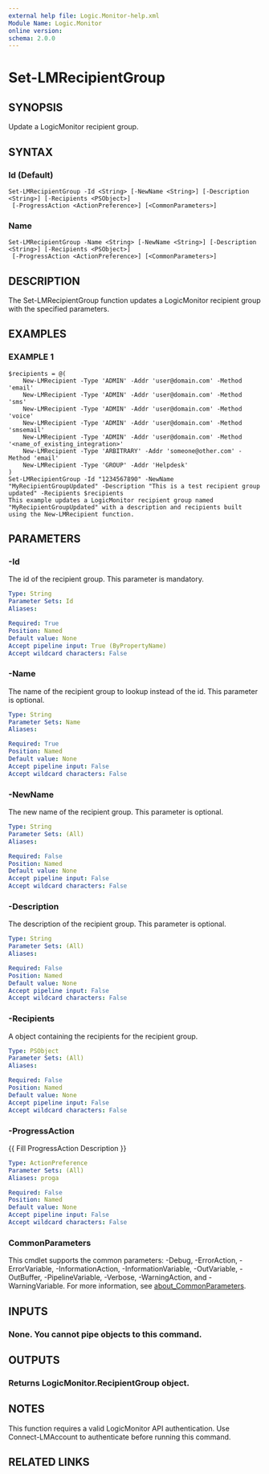 ```yaml
---
external help file: Logic.Monitor-help.xml
Module Name: Logic.Monitor
online version:
schema: 2.0.0
---
```


# Set-LMRecipientGroup

## SYNOPSIS
Update a LogicMonitor recipient group.

## SYNTAX

### Id (Default)
```
Set-LMRecipientGroup -Id <String> [-NewName <String>] [-Description <String>] [-Recipients <PSObject>]
 [-ProgressAction <ActionPreference>] [<CommonParameters>]
```

### Name
```
Set-LMRecipientGroup -Name <String> [-NewName <String>] [-Description <String>] [-Recipients <PSObject>]
 [-ProgressAction <ActionPreference>] [<CommonParameters>]
```

## DESCRIPTION
The Set-LMRecipientGroup function updates a LogicMonitor recipient group with the specified parameters.

## EXAMPLES

### EXAMPLE 1
```
$recipients = @(
    New-LMRecipient -Type 'ADMIN' -Addr 'user@domain.com' -Method 'email'
    New-LMRecipient -Type 'ADMIN' -Addr 'user@domain.com' -Method 'sms'
    New-LMRecipient -Type 'ADMIN' -Addr 'user@domain.com' -Method 'voice'
    New-LMRecipient -Type 'ADMIN' -Addr 'user@domain.com' -Method 'smsemail'
    New-LMRecipient -Type 'ADMIN' -Addr 'user@domain.com' -Method '<name_of_existing_integration>'
    New-LMRecipient -Type 'ARBITRARY' -Addr 'someone@other.com' -Method 'email'
    New-LMRecipient -Type 'GROUP' -Addr 'Helpdesk'
)
Set-LMRecipientGroup -Id "1234567890" -NewName "MyRecipientGroupUpdated" -Description "This is a test recipient group updated" -Recipients $recipients
This example updates a LogicMonitor recipient group named "MyRecipientGroupUpdated" with a description and recipients built using the New-LMRecipient function.
```

## PARAMETERS

### -Id
The id of the recipient group.
This parameter is mandatory.

```yaml
Type: String
Parameter Sets: Id
Aliases:

Required: True
Position: Named
Default value: None
Accept pipeline input: True (ByPropertyName)
Accept wildcard characters: False
```

### -Name
The name of the recipient group to lookup instead of the id.
This parameter is optional.

```yaml
Type: String
Parameter Sets: Name
Aliases:

Required: True
Position: Named
Default value: None
Accept pipeline input: False
Accept wildcard characters: False
```

### -NewName
The new name of the recipient group.
This parameter is optional.

```yaml
Type: String
Parameter Sets: (All)
Aliases:

Required: False
Position: Named
Default value: None
Accept pipeline input: False
Accept wildcard characters: False
```

### -Description
The description of the recipient group.
This parameter is optional.

```yaml
Type: String
Parameter Sets: (All)
Aliases:

Required: False
Position: Named
Default value: None
Accept pipeline input: False
Accept wildcard characters: False
```

### -Recipients
A object containing the recipients for the recipient group.

```yaml
Type: PSObject
Parameter Sets: (All)
Aliases:

Required: False
Position: Named
Default value: None
Accept pipeline input: False
Accept wildcard characters: False
```

### -ProgressAction
{{ Fill ProgressAction Description }}

```yaml
Type: ActionPreference
Parameter Sets: (All)
Aliases: proga

Required: False
Position: Named
Default value: None
Accept pipeline input: False
Accept wildcard characters: False
```

### CommonParameters
This cmdlet supports the common parameters: -Debug, -ErrorAction, -ErrorVariable, -InformationAction, -InformationVariable, -OutVariable, -OutBuffer, -PipelineVariable, -Verbose, -WarningAction, and -WarningVariable. For more information, see [about_CommonParameters](http://go.microsoft.com/fwlink/?LinkID=113216).

## INPUTS

### None. You cannot pipe objects to this command.
## OUTPUTS

### Returns LogicMonitor.RecipientGroup object.
## NOTES
This function requires a valid LogicMonitor API authentication.
Use Connect-LMAccount to authenticate before running this command.

## RELATED LINKS
